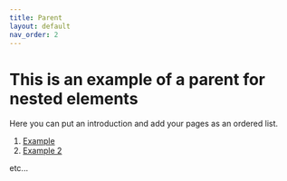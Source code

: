 ```yaml
---
title: Parent
layout: default
nav_order: 2
---
```


# This is an example of a parent for nested elements

Here you can put an introduction and add your pages as an ordered list.

1. [Example](https://spaceuy.github.io/nest-js-guidelines/docs/nested-page/1_example.html)
2. [Example 2](https://spaceuy.github.io/nest-js-guidelines/docs/1_example.html)

etc...
